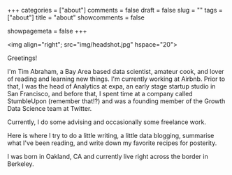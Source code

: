 +++
categories = ["about"]
comments = false
draft = false
slug = ""
tags = ["about"]
title = "about"
showcomments = false

showpagemeta = false
+++

<img align="right"; src="img/headshot.jpg" hspace="20">

Greetings!


I'm Tim Abraham, a Bay Area based data scientist, amateur cook, and lover of reading and learning new things. I'm currently working at Airbnb. Prior to that, I was the head of Analytics at expa, an early stage startup studio in San Francisco, and before that, I spent time at a company called StumbleUpon (remember that!?) and was a founding member of the Growth Data Science team at Twitter. 

Currently, I do some advising and occasionally some freelance work. 

Here is where I try to do a little writing, a little data blogging, summarise what I've been reading, and write down my favorite recipes for posterity.

I was born in Oakland, CA and currently live right across the border in Berkeley.